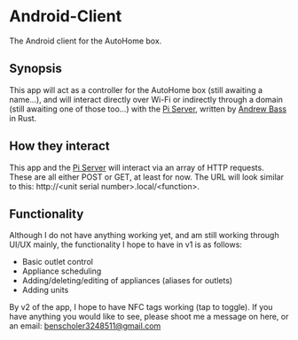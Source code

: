 # Android-Client
The Android client for the AutoHome box.

## Synopsis
This app will act as a controller for the AutoHome box (still awaiting a name...), and will interact directly over Wi-Fi or indirectly through a domain (still awaiting one of those too...) with the [Pi Server](https://github.com/ScholerBass-AutoHome/Pi-Server), written by [Andrew Bass](https://github.com/andbass) in Rust. 

## How they interact
This app and the [Pi Server](https://github.com/ScholerBass-AutoHome/Pi-Server) will interact via an array of HTTP requests. These are all either POST or GET, at least for now. The URL will look similar to this: http://\<unit serial number\>.local/\<function\>.

## Functionality
Although I do not have anything working yet, and am still working through UI/UX mainly, the functionality I hope to have in v1 is as follows:
* Basic outlet control
* Appliance scheduling
* Adding/deleting/editing of appliances (aliases for outlets)
* Adding units

By v2 of the app, I hope to have NFC tags working (tap to toggle). If you have anything you would like to see, please shoot me a message on here, or an email: benscholer3248511@gmail.com
